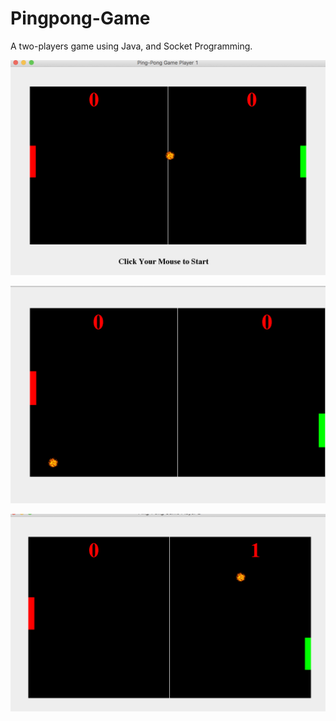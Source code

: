 # Pingpong-Game
A two-players game using Java, and Socket Programming.

![](https://github.com/52052100/Pingpong-Game/raw/image/Screen%20Shot%202018-05-20%20at%2015.27.44.png)

![](https://github.com/52052100/Pingpong-Game/raw/image/Screen%20Shot%202018-05-20%20at%2015.27.59.png)

![](https://github.com/52052100/Pingpong-Game/raw/image/Screen%20Shot%202018-05-20%20at%2015.28.22.png)
